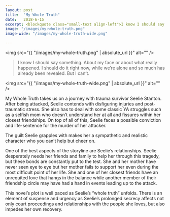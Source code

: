 ```yaml
---
layout: post
title:  "My Whole Truth"
date:   2018-6-15
excerpt: <blockquote class="small-text align-left">I know I should say something. About my face or about what really happened. I should do it right now, while we’re alone and so much has already been revealed. But I can’t.</blockquote>
image: "/images/my-whole-truth.png"
image-wide: "/images/my-whole-truth-wide.png"

---
```

<span class="image right"><img src="{{ "/images/my-whole-truth.png" | absolute_url }}"  alt="" /></span>

>I know I should say something. About my face or about what really happened. I should do it right now, while we’re alone and so much has already been revealed. But I can’t.

<span class="image fit wide"><img src="{{ "/images/my-whole-truth-wide.png" | absolute_url }}"  alt="" /></span>

My Whole Truth takes us on a journey with trauma survivor Seelie Stanton. After being attacked, Seelie contends with disfiguring injuries and post-traumatic stress. She also has to deal with some classic YA struggles such as a selfish mom who doesn’t understand her at all and fissures within her closest friendships. On top of all of this, Seelie faces a possible conviction and life-sentence for the murder of her attacker.

The guilt Seelie grapples with makes her a sympathetic and realistic character who you can’t help but cheer on.


One of the best aspects of the storyline are Seelie’s relationships. Seelie desperately needs her friends and family to help her through this tragedy, but these bonds are constantly put to the test. She and her mother have never seen eye to eye but her mother fails to support her even during the most difficult point of her life. She and one of her closest friends have an unrequited love that hangs in the balance while another member of their friendship circle may have had a hand in events leading up to the attack.


This novel’s plot is well paced as Seelie’s “whole truth” unfolds. There is an element of suspense and urgency as Seelie’s prolonged secrecy affects not only court proceedings and relationships with the people she loves, but also impedes her own recovery.
